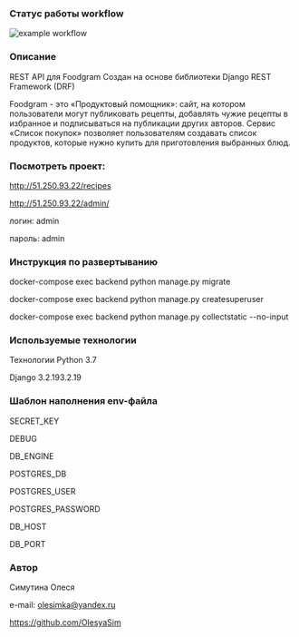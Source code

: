 ### Статус работы workflow
![example workflow](https://github.com/OlesyaSim/foodgram-project-react/actions/workflows/main.yml/badge.svg)

### Описание
REST API для  Foodgram Создан на основе библиотеки Django REST Framework (DRF)

Foodgram - это «Продуктовый помощник»: сайт, на котором пользователи могут публиковать рецепты, добавлять чужие рецепты в избранное и подписываться на публикации других авторов. Сервис «Список покупок» позволяет пользователям создавать список продуктов, которые нужно купить для приготовления выбранных блюд. 

### Посмотреть проект: 
http://51.250.93.22/recipes

http://51.250.93.22/admin/

логин: admin

пароль: admin

### Инструкция по развертыванию
docker-compose exec backend python manage.py migrate 

docker-compose exec backend python manage.py createsuperuser

docker-compose exec backend python manage.py collectstatic --no-input 

### Используемые технологии

Технологии Python 3.7

Django 3.2.193.2.19 


### Шаблон наполнения env-файла
SECRET_KEY

DEBUG

DB_ENGINE

POSTGRES_DB

POSTGRES_USER

POSTGRES_PASSWORD

DB_HOST

DB_PORT

### Автор
Симутина Олеся

e-mail: olesimka@yandex.ru

https://github.com/OlesyaSim




